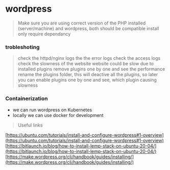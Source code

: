 # wordpress

> Make sure you are using correct version of the PHP installed (server/machine) and wordpress, both should be compatible
> install only require dependancy


### trobleshoting
> check the httpd/nginx logs
> the the error logs
> check the access logs
> check the slowness of the website
> website could be slow due to installed plugins
> remove plugins one by one and see the performance
> rename the plugins folder, this will deactive all the plugins, so later you can enable plugins one by one and see, which plugin causing slowness

### Containerization

- we can run wordpress on Kubernetes
- locally we can use docker for development






> Useful links

[https://ubuntu.com/tutorials/install-and-configure-wordpress#1-overview](https://ubuntu.com/tutorials/install-and-configure-wordpress#1-overview)
[https://bitlaunch.io/blog/how-to-install-lemp-stack-on-ubuntu-20-04/](https://bitlaunch.io/blog/how-to-install-lemp-stack-on-ubuntu-20-04/)
[https://make.wordpress.org/cli/handbook/guides/installing/](https://make.wordpress.org/cli/handbook/guides/installing/)
